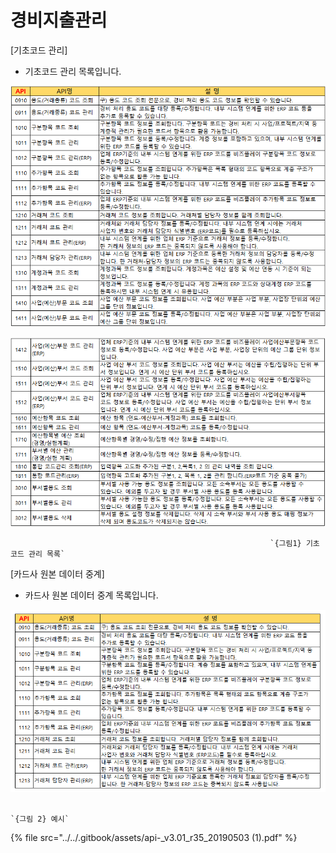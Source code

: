 # 경비지출관리

\[기초코드 관리\]

 - 기초코드 관리 목록입니다.

![](../../.gitbook/assets/image%20%287%29.png)

![](../../.gitbook/assets/image%20%28126%29.png)

                                                              `{그림1} 기초코드 관리 목록`

 \[카드사 원본 데이터 중계\]

  - 카드사 원본 데이터 중계 목록입니다.

![](../../.gitbook/assets/image%20%28197%29.png)

                                                                             `{그림 2} 예시`   


{% file src="../../.gitbook/assets/api-\_v3.01\_r35\_20190503 \(1\).pdf" %}

